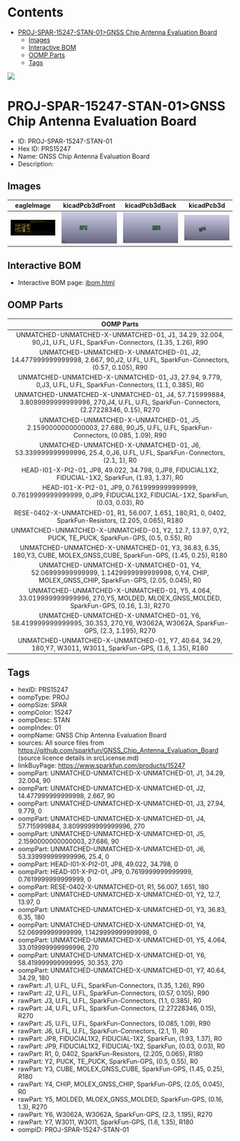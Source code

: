 



Contents
========

* [PROJ-SPAR-15247-STAN-01>GNSS Chip Antenna Evaluation Board](#proj-spar-15247-stan-01gnss-chip-antenna-evaluation-board)
	* [Images](#images)
	* [Interactive BOM](#interactive-bom)
	* [OOMP Parts](#oomp-parts)
	* [Tags](#tags)
  
![][im]
# PROJ-SPAR-15247-STAN-01>GNSS Chip Antenna Evaluation Board

- ID: PROJ-SPAR-15247-STAN-01
- Hex ID: PRS15247
- Name: GNSS Chip Antenna Evaluation Board
- Description: 

## Images
  
  

|eagleImage|kicadPcb3dFront|kicadPcb3dBack|kicadPcb3d|
| :---: | :---: | :---: | :---: |
|[![eagleImage](eagleImage_140.png)](eagleImage_600.png)|[![kicadPcb3dFront](kicadPcb3dFront_140.png)](kicadPcb3dFront_600.png)|[![kicadPcb3dBack](kicadPcb3dBack_140.png)](kicadPcb3dBack_600.png)|[![kicadPcb3d](kicadPcb3d_140.png)](kicadPcb3d_600.png)|

## Interactive BOM

- Interactive BOM page: [ibom.html](kicad/bom/ibom.html)

## OOMP Parts
  

|OOMP Parts|
| :---: |
|UNMATCHED-UNMATCHED-X-UNMATCHED-01, J1, 34.29, 32.004, 90,J1, U.FL, U.FL, SparkFun-Connectors, (1.35, 1.26), R90|
|UNMATCHED-UNMATCHED-X-UNMATCHED-01, J2, 14.477999999999998, 2.667, 90,J2, U.FL, U.FL, SparkFun-Connectors, (0.57, 0.105), R90|
|UNMATCHED-UNMATCHED-X-UNMATCHED-01, J3, 27.94, 9.779, 0,J3, U.FL, U.FL, SparkFun-Connectors, (1.1, 0.385), R0|
|UNMATCHED-UNMATCHED-X-UNMATCHED-01, J4, 57.715999884, 3.8099999999999996, 270,J4, U.FL, U.FL, SparkFun-Connectors, (2.27228346, 0.15), R270|
|UNMATCHED-UNMATCHED-X-UNMATCHED-01, J5, 2.1590000000000003, 27.686, 90,J5, U.FL, U.FL, SparkFun-Connectors, (0.085, 1.09), R90|
|UNMATCHED-UNMATCHED-X-UNMATCHED-01, J6, 53.339999999999996, 25.4, 0,J6, U.FL, U.FL, SparkFun-Connectors, (2.1, 1), R0|
|HEAD-I01-X-PI2-01, JP8, 49.022, 34.798, 0,JP8, FIDUCIAL1X2, FIDUCIAL-1X2, SparkFun, (1.93, 1.37), R0|
|HEAD-I01-X-PI2-01, JP9, 0.7619999999999999, 0.7619999999999999, 0,JP9, FIDUCIAL1X2, FIDUCIAL-1X2, SparkFun, (0.03, 0.03), R0|
|RESE-0402-X-UNMATCHED-01, R1, 56.007, 1.651, 180,R1, 0, 0402, SparkFun-Resistors, (2.205, 0.065), R180|
|UNMATCHED-UNMATCHED-X-UNMATCHED-01, Y2, 12.7, 13.97, 0,Y2, PUCK, TE_PUCK, SparkFun-GPS, (0.5, 0.55), R0|
|UNMATCHED-UNMATCHED-X-UNMATCHED-01, Y3, 36.83, 6.35, 180,Y3, CUBE, MOLEX_GNSS_CUBE, SparkFun-GPS, (1.45, 0.25), R180|
|UNMATCHED-UNMATCHED-X-UNMATCHED-01, Y4, 52.06999999999999, 1.1429999999999998, 0,Y4, CHIP, MOLEX_GNSS_CHIP, SparkFun-GPS, (2.05, 0.045), R0|
|UNMATCHED-UNMATCHED-X-UNMATCHED-01, Y5, 4.064, 33.019999999999996, 270,Y5, MOLDED, MLOEX_GNSS_MOLDED, SparkFun-GPS, (0.16, 1.3), R270|
|UNMATCHED-UNMATCHED-X-UNMATCHED-01, Y6, 58.419999999999995, 30.353, 270,Y6, W3062A, W3062A, SparkFun-GPS, (2.3, 1.195), R270|
|UNMATCHED-UNMATCHED-X-UNMATCHED-01, Y7, 40.64, 34.29, 180,Y7, W3011, W3011, SparkFun-GPS, (1.6, 1.35), R180|

## Tags

- hexID: PRS15247
- oompType: PROJ
- oompSize: SPAR
- oompColor: 15247
- oompDesc: STAN
- oompIndex: 01
- oompName: GNSS Chip Antenna Evaluation Board
- sources: All source files from https://github.com/sparkfun/GNSS_Chip_Antenna_Evaluation_Board (source licence details in srcLicense.md)
- linkBuyPage: https://www.sparkfun.com/products/15247
- oompPart: UNMATCHED-UNMATCHED-X-UNMATCHED-01, J1, 34.29, 32.004, 90
- oompPart: UNMATCHED-UNMATCHED-X-UNMATCHED-01, J2, 14.477999999999998, 2.667, 90
- oompPart: UNMATCHED-UNMATCHED-X-UNMATCHED-01, J3, 27.94, 9.779, 0
- oompPart: UNMATCHED-UNMATCHED-X-UNMATCHED-01, J4, 57.715999884, 3.8099999999999996, 270
- oompPart: UNMATCHED-UNMATCHED-X-UNMATCHED-01, J5, 2.1590000000000003, 27.686, 90
- oompPart: UNMATCHED-UNMATCHED-X-UNMATCHED-01, J6, 53.339999999999996, 25.4, 0
- oompPart: HEAD-I01-X-PI2-01, JP8, 49.022, 34.798, 0
- oompPart: HEAD-I01-X-PI2-01, JP9, 0.7619999999999999, 0.7619999999999999, 0
- oompPart: RESE-0402-X-UNMATCHED-01, R1, 56.007, 1.651, 180
- oompPart: UNMATCHED-UNMATCHED-X-UNMATCHED-01, Y2, 12.7, 13.97, 0
- oompPart: UNMATCHED-UNMATCHED-X-UNMATCHED-01, Y3, 36.83, 6.35, 180
- oompPart: UNMATCHED-UNMATCHED-X-UNMATCHED-01, Y4, 52.06999999999999, 1.1429999999999998, 0
- oompPart: UNMATCHED-UNMATCHED-X-UNMATCHED-01, Y5, 4.064, 33.019999999999996, 270
- oompPart: UNMATCHED-UNMATCHED-X-UNMATCHED-01, Y6, 58.419999999999995, 30.353, 270
- oompPart: UNMATCHED-UNMATCHED-X-UNMATCHED-01, Y7, 40.64, 34.29, 180
- rawPart: J1, U.FL, U.FL, SparkFun-Connectors, (1.35, 1.26), R90
- rawPart: J2, U.FL, U.FL, SparkFun-Connectors, (0.57, 0.105), R90
- rawPart: J3, U.FL, U.FL, SparkFun-Connectors, (1.1, 0.385), R0
- rawPart: J4, U.FL, U.FL, SparkFun-Connectors, (2.27228346, 0.15), R270
- rawPart: J5, U.FL, U.FL, SparkFun-Connectors, (0.085, 1.09), R90
- rawPart: J6, U.FL, U.FL, SparkFun-Connectors, (2.1, 1), R0
- rawPart: JP8, FIDUCIAL1X2, FIDUCIAL-1X2, SparkFun, (1.93, 1.37), R0
- rawPart: JP9, FIDUCIAL1X2, FIDUCIAL-1X2, SparkFun, (0.03, 0.03), R0
- rawPart: R1, 0, 0402, SparkFun-Resistors, (2.205, 0.065), R180
- rawPart: Y2, PUCK, TE_PUCK, SparkFun-GPS, (0.5, 0.55), R0
- rawPart: Y3, CUBE, MOLEX_GNSS_CUBE, SparkFun-GPS, (1.45, 0.25), R180
- rawPart: Y4, CHIP, MOLEX_GNSS_CHIP, SparkFun-GPS, (2.05, 0.045), R0
- rawPart: Y5, MOLDED, MLOEX_GNSS_MOLDED, SparkFun-GPS, (0.16, 1.3), R270
- rawPart: Y6, W3062A, W3062A, SparkFun-GPS, (2.3, 1.195), R270
- rawPart: Y7, W3011, W3011, SparkFun-GPS, (1.6, 1.35), R180
- oompID: PROJ-SPAR-15247-STAN-01



[im]: kicadPcb3d_450.png
